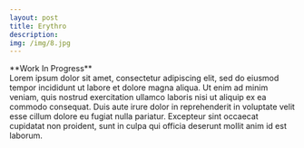 ```yaml
---
layout: post
title: Erythro
description: 
img: /img/8.jpg
---
```


<div class="col three caption">
	<img src="{{ site.baseurl }}/img/8.jpg" alt="" title="example image"/>
</div>
**Work In Progress**
<div class="col three caption">
Lorem ipsum dolor sit amet, consectetur adipiscing elit, sed do eiusmod tempor incididunt ut labore et dolore magna aliqua. Ut enim ad minim veniam, quis nostrud exercitation ullamco laboris nisi ut aliquip ex ea commodo consequat. Duis aute irure dolor in reprehenderit in voluptate velit esse cillum dolore eu fugiat nulla pariatur. Excepteur sint occaecat cupidatat non proident, sunt in culpa qui officia deserunt mollit anim id est laborum.
</div>